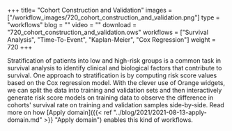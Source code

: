 +++
title= "Cohort Construction and Validation"
images =  ["/workflow_images/720_cohort_construction_and_validation.png"]
type = "workflows"
blog =  ""
video = ""
download = "720_cohort_construction_and_validation.ows"
workflows = ["Survival Analysis", "Time-To-Event", "Kaplan-Meier", "Cox Regression"]
weight = 720
+++

Stratification of patients into low and high-risk groups is a common task in survival analysis to identify clinical and biological factors that contribute to survival. One approach to stratification is by computing risk score values based on the Cox regression model. With the clever use of Orange widgets, we can split the data into training and validation sets and then interactively generate risk score models on training data to observe the difference in cohorts' survival rate on training and validation samples side-by-side. Read more on how [Apply domain]({{< ref "../blog/2021/2021-08-13-apply-domain.md" >}} "Apply domain") enables this kind of workflows.
